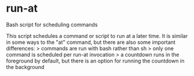 # run-at
Bash script for scheduling commands

This script schedules a command or script to run at a later time.
It is similar in some ways to the "at" command, but there are also some important differences:
    > commands are run with bash rather than sh
    > only one command is scheduled per run-at invocation
    > a countdown runs in the foreground by default, but there is an option for running the countdown in the background
